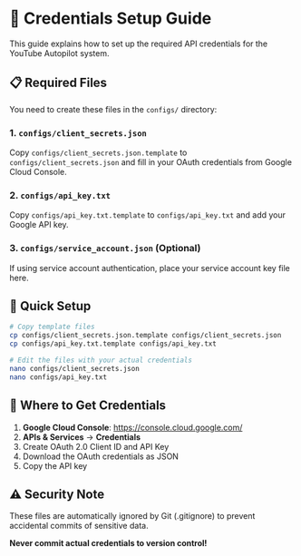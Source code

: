 # 🔐 Credentials Setup Guide

This guide explains how to set up the required API credentials for the YouTube Autopilot system.

## 📋 Required Files

You need to create these files in the `configs/` directory:

### 1. `configs/client_secrets.json`
Copy `configs/client_secrets.json.template` to `configs/client_secrets.json` and fill in your OAuth credentials from Google Cloud Console.

### 2. `configs/api_key.txt`
Copy `configs/api_key.txt.template` to `configs/api_key.txt` and add your Google API key.

### 3. `configs/service_account.json` (Optional)
If using service account authentication, place your service account key file here.

## 🚀 Quick Setup

```bash
# Copy template files
cp configs/client_secrets.json.template configs/client_secrets.json
cp configs/api_key.txt.template configs/api_key.txt

# Edit the files with your actual credentials
nano configs/client_secrets.json
nano configs/api_key.txt
```

## 🔑 Where to Get Credentials

1. **Google Cloud Console**: https://console.cloud.google.com/
2. **APIs & Services** → **Credentials**
3. Create OAuth 2.0 Client ID and API Key
4. Download the OAuth credentials as JSON
5. Copy the API key

## ⚠️ Security Note

These files are automatically ignored by Git (.gitignore) to prevent accidental commits of sensitive data.

**Never commit actual credentials to version control!**
